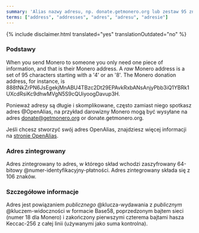 ```yaml
---
summary: 'Alias nazwy adresu, np. donate.getmonero.org lub zestaw 95 znaków zaczynający się od 4'
terms: ["address", "addresses", "adres", "adresu", "adresie"]
---
```


{% include disclaimer.html translated="yes" translationOutdated="no" %}

### Podstawy

When you send Monero to someone you only need one piece of information, and
that is their Monero address. A *raw* Monero address is a set of 95
characters starting with a '4' or an '8'. The Monero donation address, for
instance, is
888tNkZrPN6JsEgekjMnABU4TBzc2Dt29EPAvkRxbANsAnjyPbb3iQ1YBRk1UXcdRsiKc9dhwMVgN5S9cQUiyoogDavup3H.

Ponieważ adresy są długie i skomplikowane, często zamiast niego spotkasz
adres @OpenAlias, na przykład darowizny Monero mogą być wysyłane na adres
donate@getmonero.org or donate.getmonero.org.

Jeśli chcesz stworzyć swój adres OpenAlias, znajdziesz więcej informacji na
[stronie OpenAlias](https://openalias.org/).

### Adres zintegrowany

Adres zintegrowany to adres, w którego skład wchodzi zaszyfrowany 64-bitowy
@numer-identyfikacyjny-płatności. Adres zintegrowany składa się z 106
znaków.

### Szczegółowe informacje

Adres jest powiązaniem *publicznego* @klucza-wydawania z *publicznym*
@kluczem-widoczności w formacie Base58, poprzedzonym bajtem sieci (numer 18
dla Monero) i zakończony pierwszymi czterema bajtami hasza Keccac-256 z
całej linii (używanymi jako suma kontrolna).

